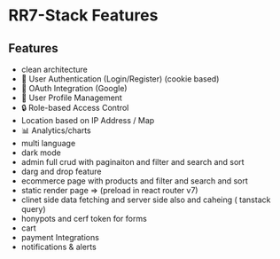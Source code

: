# RR7-Stack Features

## Features
- clean architecture
- 🔐 User Authentication (Login/Register) (cookie based)
- 🔑 OAuth Integration (Google)
- 👤 User Profile Management
- 🔒 Role-based Access Control
- Location based on IP Address / Map
- 📊 Analytics/charts
- multi language
- dark mode
- admin full crud with paginaiton and filter and search and sort
- darg and drop feature
- ecommerce page with products and filter and search and sort
- static render page => (preload in react router v7)
- clinet side data fetching and server side also and caheing ( tanstack query)
- honypots and cerf token for forms
- cart 
- payment Integrations 
- notifications & alerts
